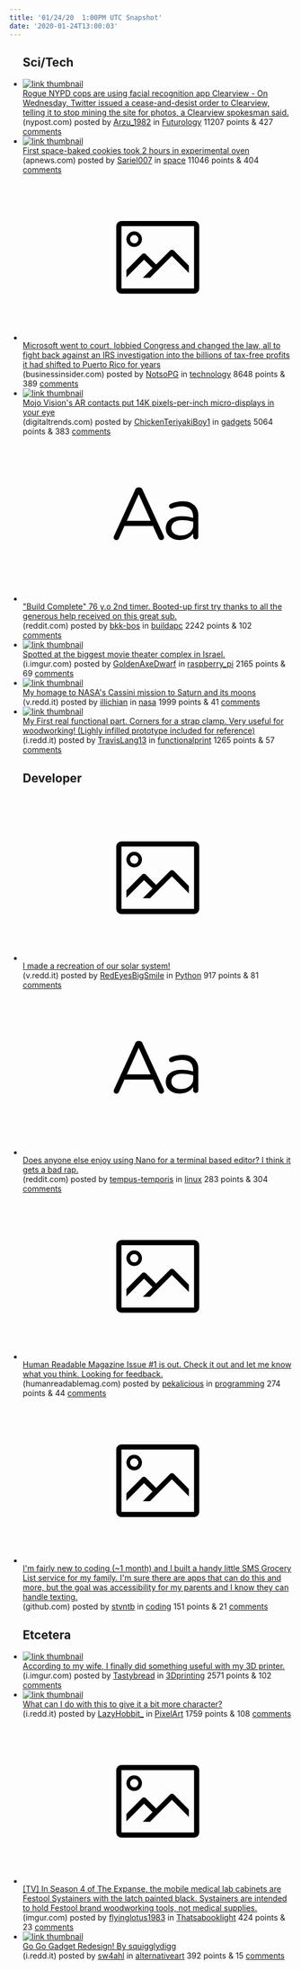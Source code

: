 ```yaml
---
title: '01/24/20  1:00PM UTC Snapshot'
date: '2020-01-24T13:00:03'
---
```

<ul>
<h2>Sci/Tech</h2>

<li><a href='https://nypost.com/2020/01/23/rogue-nypd-cops-are-using-sketchy-facial-recognition-app-clearview/'><img src='https://b.thumbs.redditmedia.com/85kxp1wJccojm_pkUZCVLVzvIRZi1s6AtSauUuCPaKs.jpg' alt='link thumbnail'></a><div><div class='linkTitle'><a href='https://nypost.com/2020/01/23/rogue-nypd-cops-are-using-sketchy-facial-recognition-app-clearview/'>Rogue NYPD cops are using facial recognition app Clearview - On Wednesday, Twitter issued a cease-and-desist order to Clearview, telling it to stop mining the site for photos, a Clearview spokesman said.</a></div>(nypost.com) posted by <a href='https://www.reddit.com/user/Arzu_1982'>Arzu_1982</a> in <a href='https://www.reddit.com/r/Futurology'>Futurology</a> 11207 points & 427 <a href='https://www.reddit.com/r/Futurology/comments/esxn4h/rogue_nypd_cops_are_using_facial_recognition_app/'>comments</a></div></li>

<li><a href='https://apnews.com/7f30aa7b8f073a6f12bdb2528f3eec88'><img src='https://b.thumbs.redditmedia.com/gMao-e_cQ4_fbCK6AdV-jzYQXZarjsdUcKWoB-g92lc.jpg' alt='link thumbnail'></a><div><div class='linkTitle'><a href='https://apnews.com/7f30aa7b8f073a6f12bdb2528f3eec88'>First space-baked cookies took 2 hours in experimental oven</a></div>(apnews.com) posted by <a href='https://www.reddit.com/user/Sariel007'>Sariel007</a> in <a href='https://www.reddit.com/r/space'>space</a> 11046 points & 404 <a href='https://www.reddit.com/r/space/comments/esxgil/first_spacebaked_cookies_took_2_hours_in/'>comments</a></div></li>

<li><a href='https://www.businessinsider.com/how-microsoft-fought-a-12-year-irs-tax-audit-on-billions-of-dollars-2020-1'><svg version='1.1' viewBox='-34 -14 104 64' preserveAspectRatio='xMidYMid meet' xmlns='http://www.w3.org/2000/svg' xmlns:xlink='http://www.w3.org/1999/xlink'>
    <title>link thumbnail</title>
    <path d='M32,4H4A2,2,0,0,0,2,6V30a2,2,0,0,0,2,2H32a2,2,0,0,0,2-2V6A2,2,0,0,0,32,4ZM4,30V6H32V30Z'></path>
    <path d='M8.92,14a3,3,0,1,0-3-3A3,3,0,0,0,8.92,14Zm0-4.6A1.6,1.6,0,1,1,7.33,11,1.6,1.6,0,0,1,8.92,9.41Z'></path>
    <path d='M22.78,15.37l-5.4,5.4-4-4a1,1,0,0,0-1.41,0L5.92,22.9v2.83l6.79-6.79L16,22.18l-3.75,3.75H15l8.45-8.45L30,24V21.18l-5.81-5.81A1,1,0,0,0,22.78,15.37Z'></path>
    </svg></a><div><div class='linkTitle'><a href='https://www.businessinsider.com/how-microsoft-fought-a-12-year-irs-tax-audit-on-billions-of-dollars-2020-1'>Microsoft went to court, lobbied Congress and changed the law, all to fight back against an IRS investigation into the billions of tax-free profits it had shifted to Puerto Rico for years</a></div>(businessinsider.com) posted by <a href='https://www.reddit.com/user/NotsoPG'>NotsoPG</a> in <a href='https://www.reddit.com/r/technology'>technology</a> 8648 points & 389 <a href='https://www.reddit.com/r/technology/comments/et6r21/microsoft_went_to_court_lobbied_congress_and/'>comments</a></div></li>

<li><a href='https://www.digitaltrends.com/cool-tech/mojo-vision-ar-contact-lenses/?utm_source=reddit&amp;utm_medium=web'><img src='https://b.thumbs.redditmedia.com/VCV-DHBKzviEIZinV_Z43puztAWzSGq1bVH3D5YcNPo.jpg' alt='link thumbnail'></a><div><div class='linkTitle'><a href='https://www.digitaltrends.com/cool-tech/mojo-vision-ar-contact-lenses/?utm_source=reddit&amp;utm_medium=web'>Mojo Vision's AR contacts put 14K pixels-per-inch micro-displays in your eye</a></div>(digitaltrends.com) posted by <a href='https://www.reddit.com/user/ChickenTeriyakiBoy1'>ChickenTeriyakiBoy1</a> in <a href='https://www.reddit.com/r/gadgets'>gadgets</a> 5064 points & 383 <a href='https://www.reddit.com/r/gadgets/comments/esya6k/mojo_visions_ar_contacts_put_14k_pixelsperinch/'>comments</a></div></li>

<li><a href='https://www.reddit.com/r/buildapc/comments/est9vi/build_complete_76_yo_2nd_timer_bootedup_first_try/'><svg version='1.1' viewBox='-34 -12 104 64' preserveAspectRatio='xMidYMid slice' xmlns='http://www.w3.org/2000/svg' xmlns:xlink='http://www.w3.org/1999/xlink'>
    <title>text link thumbnail</title>
    <path d='M12.19,8.84a1.45,1.45,0,0,0-1.4-1h-.12a1.46,1.46,0,0,0-1.42,1L1.14,26.56a1.29,1.29,0,0,0-.14.59,1,1,0,0,0,1,1,1.12,1.12,0,0,0,1.08-.77l2.08-4.65h11l2.08,4.59a1.24,1.24,0,0,0,1.12.83,1.08,1.08,0,0,0,1.08-1.08,1.64,1.64,0,0,0-.14-.57ZM6.08,20.71l4.59-10.22,4.6,10.22Z'>
    </path>
    <path d='M32.24,14.78A6.35,6.35,0,0,0,27.6,13.2a11.36,11.36,0,0,0-4.7,1,1,1,0,0,0-.58.89,1,1,0,0,0,.94.92,1.23,1.23,0,0,0,.39-.08,8.87,8.87,0,0,1,3.72-.81c2.7,0,4.28,1.33,4.28,3.92v.5a15.29,15.29,0,0,0-4.42-.61c-3.64,0-6.14,1.61-6.14,4.64v.05c0,2.95,2.7,4.48,5.37,4.48a6.29,6.29,0,0,0,5.19-2.48V26.9a1,1,0,0,0,1,1,1,1,0,0,0,1-1.06V19A5.71,5.71,0,0,0,32.24,14.78Zm-.56,7.7c0,2.28-2.17,3.89-4.81,3.89-1.94,0-3.61-1.06-3.61-2.86v-.06c0-1.8,1.5-3,4.2-3a15.2,15.2,0,0,1,4.22.61Z'>
    </path>
    </svg></a><div><div class='linkTitle'><a href='https://www.reddit.com/r/buildapc/comments/est9vi/build_complete_76_yo_2nd_timer_bootedup_first_try/'>"Build Complete" 76 y.o 2nd timer. Booted-up first try thanks to all the generous help received on this great sub.</a></div>(reddit.com) posted by <a href='https://www.reddit.com/user/bkk-bos'>bkk-bos</a> in <a href='https://www.reddit.com/r/buildapc'>buildapc</a> 2242 points & 102 <a href='https://www.reddit.com/r/buildapc/comments/est9vi/build_complete_76_yo_2nd_timer_bootedup_first_try/'>comments</a></div></li>

<li><a href='https://i.imgur.com/UBmqnWr.jpg'><img src='https://b.thumbs.redditmedia.com/uIrRzChLkGeAre4e6Cdg5iUUxX28jmlWAfWBKOyukRQ.jpg' alt='link thumbnail'></a><div><div class='linkTitle'><a href='https://i.imgur.com/UBmqnWr.jpg'>Spotted at the biggest movie theater complex in Israel.</a></div>(i.imgur.com) posted by <a href='https://www.reddit.com/user/GoldenAxeDwarf'>GoldenAxeDwarf</a> in <a href='https://www.reddit.com/r/raspberry_pi'>raspberry_pi</a> 2165 points & 69 <a href='https://www.reddit.com/r/raspberry_pi/comments/estk3j/spotted_at_the_biggest_movie_theater_complex_in/'>comments</a></div></li>

<li><a href='https://v.redd.it/d770wdke9jc41'><img src='https://b.thumbs.redditmedia.com/8RXLYl9t_OoJyv1K7PISxmsBl4JyMg3SipVM5mrT30E.jpg' alt='link thumbnail'></a><div><div class='linkTitle'><a href='https://v.redd.it/d770wdke9jc41'>My homage to NASA's Cassini mission to Saturn and its moons</a></div>(v.redd.it) posted by <a href='https://www.reddit.com/user/illichian'>illichian</a> in <a href='https://www.reddit.com/r/nasa'>nasa</a> 1999 points & 41 <a href='https://www.reddit.com/r/nasa/comments/estdb0/my_homage_to_nasas_cassini_mission_to_saturn_and/'>comments</a></div></li>

<li><a href='https://i.redd.it/a6u7tkxifjc41.jpg'><img src='https://b.thumbs.redditmedia.com/gcyXd-fGTXV2hv35KGPdzUDa__6AUanMIQ2AdsDPtgA.jpg' alt='link thumbnail'></a><div><div class='linkTitle'><a href='https://i.redd.it/a6u7tkxifjc41.jpg'>My First real functional part. Corners for a strap clamp. Very useful for woodworking! (Lighly infilled prototype included for reference)</a></div>(i.redd.it) posted by <a href='https://www.reddit.com/user/TravisLang13'>TravisLang13</a> in <a href='https://www.reddit.com/r/functionalprint'>functionalprint</a> 1265 points & 57 <a href='https://www.reddit.com/r/functionalprint/comments/ests0m/my_first_real_functional_part_corners_for_a_strap/'>comments</a></div></li>

<h2>Developer</h2>

<li><a href='https://v.redd.it/fvo5lj09clc41'><svg version='1.1' viewBox='-34 -14 104 64' preserveAspectRatio='xMidYMid meet' xmlns='http://www.w3.org/2000/svg' xmlns:xlink='http://www.w3.org/1999/xlink'>
    <title>link thumbnail</title>
    <path d='M32,4H4A2,2,0,0,0,2,6V30a2,2,0,0,0,2,2H32a2,2,0,0,0,2-2V6A2,2,0,0,0,32,4ZM4,30V6H32V30Z'></path>
    <path d='M8.92,14a3,3,0,1,0-3-3A3,3,0,0,0,8.92,14Zm0-4.6A1.6,1.6,0,1,1,7.33,11,1.6,1.6,0,0,1,8.92,9.41Z'></path>
    <path d='M22.78,15.37l-5.4,5.4-4-4a1,1,0,0,0-1.41,0L5.92,22.9v2.83l6.79-6.79L16,22.18l-3.75,3.75H15l8.45-8.45L30,24V21.18l-5.81-5.81A1,1,0,0,0,22.78,15.37Z'></path>
    </svg></a><div><div class='linkTitle'><a href='https://v.redd.it/fvo5lj09clc41'>I made a recreation of our solar system!</a></div>(v.redd.it) posted by <a href='https://www.reddit.com/user/RedEyesBigSmile'>RedEyesBigSmile</a> in <a href='https://www.reddit.com/r/Python'>Python</a> 917 points & 81 <a href='https://www.reddit.com/r/Python/comments/eszake/i_made_a_recreation_of_our_solar_system/'>comments</a></div></li>

<li><a href='https://www.reddit.com/r/linux/comments/esw4in/does_anyone_else_enjoy_using_nano_for_a_terminal/'><svg version='1.1' viewBox='-34 -12 104 64' preserveAspectRatio='xMidYMid slice' xmlns='http://www.w3.org/2000/svg' xmlns:xlink='http://www.w3.org/1999/xlink'>
    <title>text link thumbnail</title>
    <path d='M12.19,8.84a1.45,1.45,0,0,0-1.4-1h-.12a1.46,1.46,0,0,0-1.42,1L1.14,26.56a1.29,1.29,0,0,0-.14.59,1,1,0,0,0,1,1,1.12,1.12,0,0,0,1.08-.77l2.08-4.65h11l2.08,4.59a1.24,1.24,0,0,0,1.12.83,1.08,1.08,0,0,0,1.08-1.08,1.64,1.64,0,0,0-.14-.57ZM6.08,20.71l4.59-10.22,4.6,10.22Z'>
    </path>
    <path d='M32.24,14.78A6.35,6.35,0,0,0,27.6,13.2a11.36,11.36,0,0,0-4.7,1,1,1,0,0,0-.58.89,1,1,0,0,0,.94.92,1.23,1.23,0,0,0,.39-.08,8.87,8.87,0,0,1,3.72-.81c2.7,0,4.28,1.33,4.28,3.92v.5a15.29,15.29,0,0,0-4.42-.61c-3.64,0-6.14,1.61-6.14,4.64v.05c0,2.95,2.7,4.48,5.37,4.48a6.29,6.29,0,0,0,5.19-2.48V26.9a1,1,0,0,0,1,1,1,1,0,0,0,1-1.06V19A5.71,5.71,0,0,0,32.24,14.78Zm-.56,7.7c0,2.28-2.17,3.89-4.81,3.89-1.94,0-3.61-1.06-3.61-2.86v-.06c0-1.8,1.5-3,4.2-3a15.2,15.2,0,0,1,4.22.61Z'>
    </path>
    </svg></a><div><div class='linkTitle'><a href='https://www.reddit.com/r/linux/comments/esw4in/does_anyone_else_enjoy_using_nano_for_a_terminal/'>Does anyone else enjoy using Nano for a terminal based editor? I think it gets a bad rap.</a></div>(reddit.com) posted by <a href='https://www.reddit.com/user/tempus-temporis'>tempus-temporis</a> in <a href='https://www.reddit.com/r/linux'>linux</a> 283 points & 304 <a href='https://www.reddit.com/r/linux/comments/esw4in/does_anyone_else_enjoy_using_nano_for_a_terminal/'>comments</a></div></li>

<li><a href='https://humanreadablemag.com/issues/1'><svg version='1.1' viewBox='-34 -14 104 64' preserveAspectRatio='xMidYMid meet' xmlns='http://www.w3.org/2000/svg' xmlns:xlink='http://www.w3.org/1999/xlink'>
    <title>link thumbnail</title>
    <path d='M32,4H4A2,2,0,0,0,2,6V30a2,2,0,0,0,2,2H32a2,2,0,0,0,2-2V6A2,2,0,0,0,32,4ZM4,30V6H32V30Z'></path>
    <path d='M8.92,14a3,3,0,1,0-3-3A3,3,0,0,0,8.92,14Zm0-4.6A1.6,1.6,0,1,1,7.33,11,1.6,1.6,0,0,1,8.92,9.41Z'></path>
    <path d='M22.78,15.37l-5.4,5.4-4-4a1,1,0,0,0-1.41,0L5.92,22.9v2.83l6.79-6.79L16,22.18l-3.75,3.75H15l8.45-8.45L30,24V21.18l-5.81-5.81A1,1,0,0,0,22.78,15.37Z'></path>
    </svg></a><div><div class='linkTitle'><a href='https://humanreadablemag.com/issues/1'>Human Readable Magazine Issue #1 is out. Check it out and let me know what you think. Looking for feedback.</a></div>(humanreadablemag.com) posted by <a href='https://www.reddit.com/user/pekalicious'>pekalicious</a> in <a href='https://www.reddit.com/r/programming'>programming</a> 274 points & 44 <a href='https://www.reddit.com/r/programming/comments/et4l59/human_readable_magazine_issue_1_is_out_check_it/'>comments</a></div></li>

<li><a href='https://github.com/fingerguns83/Grocery-List'><svg version='1.1' viewBox='-34 -14 104 64' preserveAspectRatio='xMidYMid meet' xmlns='http://www.w3.org/2000/svg' xmlns:xlink='http://www.w3.org/1999/xlink'>
    <title>link thumbnail</title>
    <path d='M32,4H4A2,2,0,0,0,2,6V30a2,2,0,0,0,2,2H32a2,2,0,0,0,2-2V6A2,2,0,0,0,32,4ZM4,30V6H32V30Z'></path>
    <path d='M8.92,14a3,3,0,1,0-3-3A3,3,0,0,0,8.92,14Zm0-4.6A1.6,1.6,0,1,1,7.33,11,1.6,1.6,0,0,1,8.92,9.41Z'></path>
    <path d='M22.78,15.37l-5.4,5.4-4-4a1,1,0,0,0-1.41,0L5.92,22.9v2.83l6.79-6.79L16,22.18l-3.75,3.75H15l8.45-8.45L30,24V21.18l-5.81-5.81A1,1,0,0,0,22.78,15.37Z'></path>
    </svg></a><div><div class='linkTitle'><a href='https://github.com/fingerguns83/Grocery-List'>I'm fairly new to coding (~1 month) and I built a handy little SMS Grocery List service for my family. I'm sure there are apps that can do this and more, but the goal was accessibility for my parents and I know they can handle texting.</a></div>(github.com) posted by <a href='https://www.reddit.com/user/stvntb'>stvntb</a> in <a href='https://www.reddit.com/r/coding'>coding</a> 151 points & 21 <a href='https://www.reddit.com/r/coding/comments/eszbdf/im_fairly_new_to_coding_1_month_and_i_built_a/'>comments</a></div></li>

<h2>Etcetera</h2>

<li><a href='https://i.imgur.com/Hag7e6N.jpg'><img src='https://b.thumbs.redditmedia.com/2Bi6RxqDWxTumaUiz8YEBnY93yhtQWG9rtOch1-8gis.jpg' alt='link thumbnail'></a><div><div class='linkTitle'><a href='https://i.imgur.com/Hag7e6N.jpg'>According to my wife, I finally did something useful with my 3D printer.</a></div>(i.imgur.com) posted by <a href='https://www.reddit.com/user/Tastybread'>Tastybread</a> in <a href='https://www.reddit.com/r/3Dprinting'>3Dprinting</a> 2571 points & 102 <a href='https://www.reddit.com/r/3Dprinting/comments/et0ees/according_to_my_wife_i_finally_did_something/'>comments</a></div></li>

<li><a href='https://i.redd.it/0n288i0n8mc41.jpg'><img src='https://b.thumbs.redditmedia.com/4XqYLLhrBiofx4mjeY0F5YL6Q3esBOqH6GGq5-uL9zk.jpg' alt='link thumbnail'></a><div><div class='linkTitle'><a href='https://i.redd.it/0n288i0n8mc41.jpg'>What can I do with this to give it a bit more character?</a></div>(i.redd.it) posted by <a href='https://www.reddit.com/user/LazyHobbit_'>LazyHobbit_</a> in <a href='https://www.reddit.com/r/PixelArt'>PixelArt</a> 1759 points & 108 <a href='https://www.reddit.com/r/PixelArt/comments/et1sua/what_can_i_do_with_this_to_give_it_a_bit_more/'>comments</a></div></li>

<li><a href='https://imgur.com/a/CN1Cf0Y'><svg version='1.1' viewBox='-34 -14 104 64' preserveAspectRatio='xMidYMid meet' xmlns='http://www.w3.org/2000/svg' xmlns:xlink='http://www.w3.org/1999/xlink'>
    <title>link thumbnail</title>
    <path d='M32,4H4A2,2,0,0,0,2,6V30a2,2,0,0,0,2,2H32a2,2,0,0,0,2-2V6A2,2,0,0,0,32,4ZM4,30V6H32V30Z'></path>
    <path d='M8.92,14a3,3,0,1,0-3-3A3,3,0,0,0,8.92,14Zm0-4.6A1.6,1.6,0,1,1,7.33,11,1.6,1.6,0,0,1,8.92,9.41Z'></path>
    <path d='M22.78,15.37l-5.4,5.4-4-4a1,1,0,0,0-1.41,0L5.92,22.9v2.83l6.79-6.79L16,22.18l-3.75,3.75H15l8.45-8.45L30,24V21.18l-5.81-5.81A1,1,0,0,0,22.78,15.37Z'></path>
    </svg></a><div><div class='linkTitle'><a href='https://imgur.com/a/CN1Cf0Y'>[TV] In Season 4 of The Expanse, the mobile medical lab cabinets are Festool Systainers with the latch painted black. Systainers are intended to hold Festool brand woodworking tools, not medical supplies.</a></div>(imgur.com) posted by <a href='https://www.reddit.com/user/flyinglotus1983'>flyinglotus1983</a> in <a href='https://www.reddit.com/r/Thatsabooklight'>Thatsabooklight</a> 424 points & 23 <a href='https://www.reddit.com/r/Thatsabooklight/comments/essx9c/tv_in_season_4_of_the_expanse_the_mobile_medical/'>comments</a></div></li>

<li><a href='https://i.redd.it/d9ut17458lc41.png'><img src='https://b.thumbs.redditmedia.com/vcKd537oYHbAgaGGbMBb2DSF-tt6i6RIVxTmgQ-k_LA.jpg' alt='link thumbnail'></a><div><div class='linkTitle'><a href='https://i.redd.it/d9ut17458lc41.png'>Go Go Gadget Redesign! By squigglydigg</a></div>(i.redd.it) posted by <a href='https://www.reddit.com/user/sw4ahl'>sw4ahl</a> in <a href='https://www.reddit.com/r/alternativeart'>alternativeart</a> 392 points & 15 <a href='https://www.reddit.com/r/alternativeart/comments/esyumh/go_go_gadget_redesign_by_squigglydigg/'>comments</a></div></li>

</ul>
